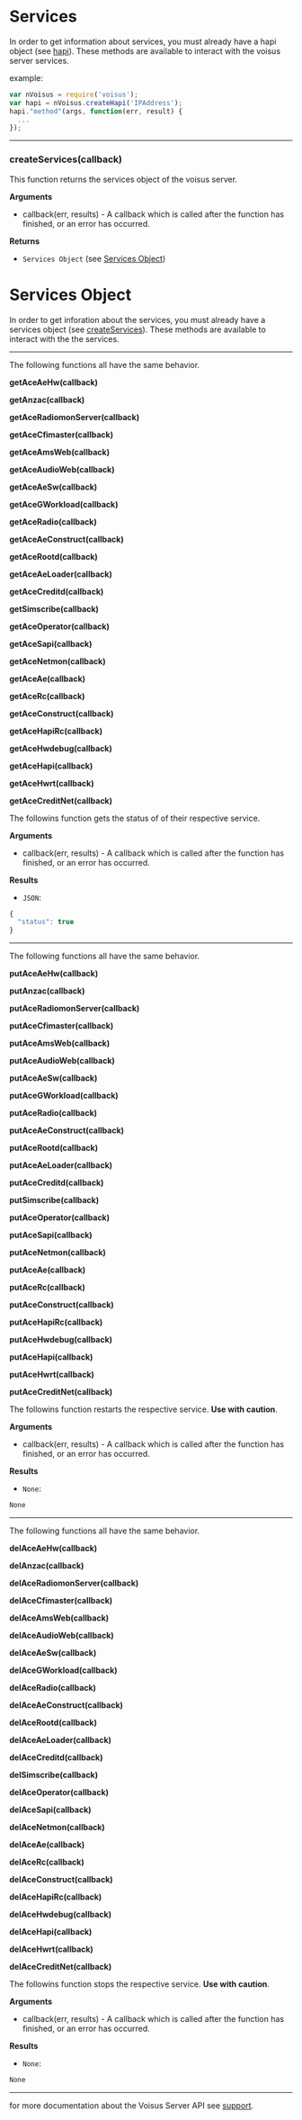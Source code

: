 # Services

In order to get information about services, you must already have a hapi object (see [hapi][docs_hapi]). These methods are available to interact with the voisus server services. 

example:

```javascript
var nVoisus = require('voisus');
var hapi = nVoisus.createHapi('IPAddress');
hapi."method"(args, function(err, result) {
  ...
});
```

---------------------------------------

### createServices(callback)

This function returns the services object of the voisus server.

__Arguments__

* callback(err, results) - A callback which is called after the function has finished, or an error has occurred.

__Returns__

* `Services Object` (see [Services Object](#services-object))


# Services Object

In order to get inforation about the services, you must already have a services object (see [createServices](#createservicescallback)). These methods are available to interact with the the services.

---------------------------------------

The following functions all have the same behavior.

__getAceAeHw(callback)__

__getAnzac(callback)__

__getAceRadiomonServer(callback)__

__getAceCfimaster(callback)__

__getAceAmsWeb(callback)__

__getAceAudioWeb(callback)__

__getAceAeSw(callback)__

__getAceGWorkload(callback)__

__getAceRadio(callback)__

__getAceAeConstruct(callback)__

__getAceRootd(callback)__

__getAceAeLoader(callback)__

__getAceCreditd(callback)__

__getSimscribe(callback)__

__getAceOperator(callback)__

__getAceSapi(callback)__

__getAceNetmon(callback)__

__getAceAe(callback)__

__getAceRc(callback)__

__getAceConstruct(callback)__

__getAceHapiRc(callback)__

__getAceHwdebug(callback)__

__getAceHapi(callback)__

__getAceHwrt(callback)__

__getAceCreditNet(callback)__


The followins function gets the status of of their respective service.

__Arguments__

* callback(err, results) - A callback which is called after the function has finished, or an error has occurred.

__Results__

* `JSON`:

```javascript
{
  "status": true
}
```

---------------------------------------

The following functions all have the same behavior.

__putAceAeHw(callback)__

__putAnzac(callback)__

__putAceRadiomonServer(callback)__

__putAceCfimaster(callback)__

__putAceAmsWeb(callback)__

__putAceAudioWeb(callback)__

__putAceAeSw(callback)__

__putAceGWorkload(callback)__

__putAceRadio(callback)__

__putAceAeConstruct(callback)__

__putAceRootd(callback)__

__putAceAeLoader(callback)__

__putAceCreditd(callback)__

__putSimscribe(callback)__

__putAceOperator(callback)__

__putAceSapi(callback)__

__putAceNetmon(callback)__

__putAceAe(callback)__

__putAceRc(callback)__

__putAceConstruct(callback)__

__putAceHapiRc(callback)__

__putAceHwdebug(callback)__

__putAceHapi(callback)__

__putAceHwrt(callback)__

__putAceCreditNet(callback)__


The followins function restarts the respective service. __Use with caution__.

__Arguments__

* callback(err, results) - A callback which is called after the function has finished, or an error has occurred.

__Results__

* `None`:

```javascript
None
```

---------------------------------------

The following functions all have the same behavior.

__delAceAeHw(callback)__

__delAnzac(callback)__

__delAceRadiomonServer(callback)__

__delAceCfimaster(callback)__

__delAceAmsWeb(callback)__

__delAceAudioWeb(callback)__

__delAceAeSw(callback)__

__delAceGWorkload(callback)__

__delAceRadio(callback)__

__delAceAeConstruct(callback)__

__delAceRootd(callback)__

__delAceAeLoader(callback)__

__delAceCreditd(callback)__

__delSimscribe(callback)__

__delAceOperator(callback)__

__delAceSapi(callback)__

__delAceNetmon(callback)__

__delAceAe(callback)__

__delAceRc(callback)__

__delAceConstruct(callback)__

__delAceHapiRc(callback)__

__delAceHwdebug(callback)__

__delAceHapi(callback)__

__delAceHwrt(callback)__

__delAceCreditNet(callback)__


The followins function stops the respective service. __Use with caution__.

__Arguments__

* callback(err, results) - A callback which is called after the function has finished, or an error has occurred.

__Results__

* `None`:

```javascript
None
```

---------------------------------------
for more documentation about the Voisus Server API see [support].

[support]: http://support.asti-usa.com/voisus/voisus_api.html
[docs_hapi]: https://github.com/astilabs/node-voisus/blob/master/docs/hapi.md
